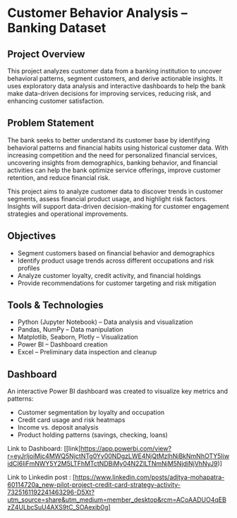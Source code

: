 # Customer Behavior Analysis – Banking Dataset

## Project Overview
This project analyzes customer data from a banking institution to uncover behavioral patterns, segment customers, and derive actionable insights. It uses exploratory data analysis and interactive dashboards to help the bank make data-driven decisions for improving services, reducing risk, and enhancing customer satisfaction.

## Problem Statement
The bank seeks to better understand its customer base by identifying behavioral patterns and financial habits using historical customer data. With increasing competition and the need for personalized financial services, uncovering insights from demographics, banking behavior, and financial activities can help the bank optimize service offerings, improve customer retention, and reduce financial risk.

This project aims to analyze customer data to discover trends in customer segments, assess financial product usage, and highlight risk factors. Insights will support data-driven decision-making for customer engagement strategies and operational improvements.

## Objectives
- Segment customers based on financial behavior and demographics
- Identify product usage trends across different occupations and risk profiles
- Analyze customer loyalty, credit activity, and financial holdings
- Provide recommendations for customer targeting and risk mitigation

## Tools & Technologies
- Python (Jupyter Notebook) – Data analysis and visualization
- Pandas, NumPy – Data manipulation
- Matplotlib, Seaborn, Plotly – Visualization
- Power BI – Dashboard creation
- Excel – Preliminary data inspection and cleanup

## Dashboard
An interactive Power BI dashboard was created to visualize key metrics and patterns:
- Customer segmentation by loyalty and occupation
- Credit card usage and risk heatmaps
- Income vs. deposit analysis
- Product holding patterns (savings, checking, loans)

Link to Dashboard: [[link]https://app.powerbi.com/view?r=eyJrIjoiMjc4MWQ5NjctNTg0Yy00NDgzLWE4NjQtMzlhNjBkNmNhOTY5IiwidCI6IjFmNWY5Y2M5LTFhMTctNDBiMy04N2ZlLTNmNjM5NjdiNjVhNyJ9)]

Link to Linkedin post : [https://www.linkedin.com/posts/aditya-mohapatra-60114720a_new-pilot-project-credit-card-strategy-activity-7325161192241463296-D5Xt?utm_source=share&utm_medium=member_desktop&rcm=ACoAADUO4qEBzZ4ULbcSuU4AXS9tC_SOAexib0g]

